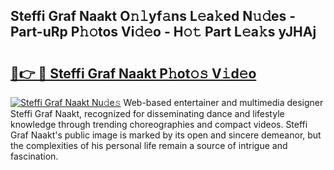 ## Steffi Graf Naakt O𝚗𝚕yf𝚊ns L𝚎a𝚔ed N𝚞𝚍es - Part-uRp P𝚑𝚘tos Vi𝚍𝚎o - H𝚘𝚝 Part L𝚎a𝚔s yJHAj

# <h2><a href="http://kf28tv.oniu.top/?m=Steffi+Graf+Naakt">🔗👉 🔴 Steffi Graf Naakt P𝚑ot𝚘𝚜 V𝚒d𝚎o</a></h2>

[![Steffi Graf Naakt Nu𝚍e𝚜](https://i.imgur.com/0qMVB7G.gif)](http://kf28tv.oniu.top/?m=Steffi+Graf+Naakt)
Web-based entertainer and multimedia designer Steffi Graf Naakt, recognized for disseminating dance and lifestyle knowledge through trending choreographies and compact videos. Steffi Graf Naakt's public image is marked by its open and sincere demeanor, but the complexities of his personal life remain a source of intrigue and fascination.  
